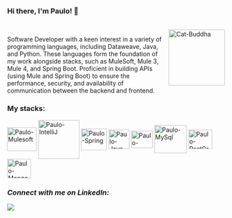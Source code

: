 

 ### Hi there, I'm Paulo!  👋 
 
 <div style="display: inline_block"><br>
<img align="right" alt="Cat-Buddha" height="130" width="130" <img src="https://media3.giphy.com/media/8mvV5eUXkM18iCm5Eg/giphy.gif?cid=790b76116aebee855683928336857d69c9b04caebad8aaec&rid=giphy.gif&ct=g" />
</div>

Software Developer with a keen interest in a variety of programming languages, including Dataweave, Java, and Python. 
These languages form the foundation of my work alongside stacks, such as MuleSoft, Mule 3, Mule 4, and Spring Boot. Proficient in building APIs (using Mule and Spring Boot) to ensure the performance, security, and availability of communication between the backend and frontend.

### My stacks:
<div>
 <img align="center" alt="Paulo-Mulesoft" height="55" width="68" <img src="https://www.vectorlogo.zone/logos/mulesoft/mulesoft-ar21.svg" />
 <img align="center" alt="Paulo-IntelliJ" height="90" width="95" <img src="https://cdn.jsdelivr.net/gh/devicons/devicon/icons/intellij/intellij-original-wordmark.svg" />
 <img align="center" alt="Paulo-Spring" height="50" width="60" <img src="https://cdn.jsdelivr.net/gh/devicons/devicon/icons/spring/spring-original-wordmark.svg" />
 <img align="center" alt="Paulo-Java" height="45" width="48" <img src="https://cdn.jsdelivr.net/gh/devicons/devicon/icons/java/java-original-wordmark.svg" />
<img align="center" alt="Paulo-Cucumber" height="40" width="50" <img src="https://cdn.jsdelivr.net/gh/devicons/devicon/icons/cucumber/cucumber-plain.svg" />
<img align="center" alt="Paulo-MySql" height="65" width="75" <img src="https://cdn.jsdelivr.net/gh/devicons/devicon/icons/mysql/mysql-original-wordmark.svg" />
<img align="center" alt="Paulo-PostGreSql" height="45" width="55" <img src="https://cdn.jsdelivr.net/gh/devicons/devicon/icons/postgresql/postgresql-original-wordmark.svg" /> 
<img align="center" alt="Paulo-MongoDB" height="45" width="55" <img src="https://cdn.jsdelivr.net/gh/devicons/devicon/icons/mongodb/mongodb-original-wordmark.svg" />
</div>

### *Connect with me on LinkedIn:*
<a href="https://www.linkedin.com/in/paulo-d-36a052a8/" target="_blank"><img src="https://img.shields.io/badge/LinkedIn-0077B5?style=for-the-badge&logo=linkedin&logoColor=white" target="_blank"></a>





<!---
PJ-Oliveira/PJ-Oliveira is a ✨ special ✨ repository because its `README.md` (this file) appears on your GitHub profile.
You can click the Preview link to take a look at your changes.
--->
